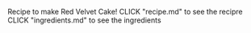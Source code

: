 Recipe to make Red Velvet Cake!
CLICK "recipe.md" to see the recipre
CLICK "ingredients.md" to see the ingredients
